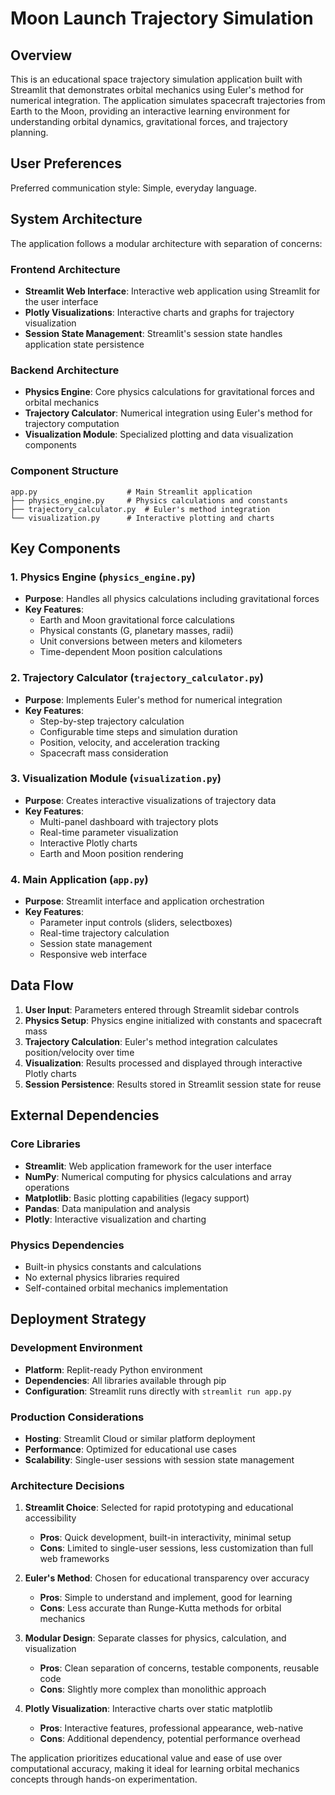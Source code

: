 # Moon Launch Trajectory Simulation

## Overview

This is an educational space trajectory simulation application built with Streamlit that demonstrates orbital mechanics using Euler's method for numerical integration. The application simulates spacecraft trajectories from Earth to the Moon, providing an interactive learning environment for understanding orbital dynamics, gravitational forces, and trajectory planning.

## User Preferences

Preferred communication style: Simple, everyday language.

## System Architecture

The application follows a modular architecture with separation of concerns:

### Frontend Architecture
- **Streamlit Web Interface**: Interactive web application using Streamlit for the user interface
- **Plotly Visualizations**: Interactive charts and graphs for trajectory visualization
- **Session State Management**: Streamlit's session state handles application state persistence

### Backend Architecture
- **Physics Engine**: Core physics calculations for gravitational forces and orbital mechanics
- **Trajectory Calculator**: Numerical integration using Euler's method for trajectory computation
- **Visualization Module**: Specialized plotting and data visualization components

### Component Structure
```
app.py                    # Main Streamlit application
├── physics_engine.py     # Physics calculations and constants
├── trajectory_calculator.py  # Euler's method integration
└── visualization.py      # Interactive plotting and charts
```

## Key Components

### 1. Physics Engine (`physics_engine.py`)
- **Purpose**: Handles all physics calculations including gravitational forces
- **Key Features**:
  - Earth and Moon gravitational force calculations
  - Physical constants (G, planetary masses, radii)
  - Unit conversions between meters and kilometers
  - Time-dependent Moon position calculations

### 2. Trajectory Calculator (`trajectory_calculator.py`)
- **Purpose**: Implements Euler's method for numerical integration
- **Key Features**:
  - Step-by-step trajectory calculation
  - Configurable time steps and simulation duration
  - Position, velocity, and acceleration tracking
  - Spacecraft mass consideration

### 3. Visualization Module (`visualization.py`)
- **Purpose**: Creates interactive visualizations of trajectory data
- **Key Features**:
  - Multi-panel dashboard with trajectory plots
  - Real-time parameter visualization
  - Interactive Plotly charts
  - Earth and Moon position rendering

### 4. Main Application (`app.py`)
- **Purpose**: Streamlit interface and application orchestration
- **Key Features**:
  - Parameter input controls (sliders, selectboxes)
  - Real-time trajectory calculation
  - Session state management
  - Responsive web interface

## Data Flow

1. **User Input**: Parameters entered through Streamlit sidebar controls
2. **Physics Setup**: Physics engine initialized with constants and spacecraft mass
3. **Trajectory Calculation**: Euler's method integration calculates position/velocity over time
4. **Visualization**: Results processed and displayed through interactive Plotly charts
5. **Session Persistence**: Results stored in Streamlit session state for reuse

## External Dependencies

### Core Libraries
- **Streamlit**: Web application framework for the user interface
- **NumPy**: Numerical computing for physics calculations and array operations
- **Matplotlib**: Basic plotting capabilities (legacy support)
- **Pandas**: Data manipulation and analysis
- **Plotly**: Interactive visualization and charting

### Physics Dependencies
- Built-in physics constants and calculations
- No external physics libraries required
- Self-contained orbital mechanics implementation

## Deployment Strategy

### Development Environment
- **Platform**: Replit-ready Python environment
- **Dependencies**: All libraries available through pip
- **Configuration**: Streamlit runs directly with `streamlit run app.py`

### Production Considerations
- **Hosting**: Streamlit Cloud or similar platform deployment
- **Performance**: Optimized for educational use cases
- **Scalability**: Single-user sessions with session state management

### Architecture Decisions

1. **Streamlit Choice**: Selected for rapid prototyping and educational accessibility
   - **Pros**: Quick development, built-in interactivity, minimal setup
   - **Cons**: Limited to single-user sessions, less customization than full web frameworks

2. **Euler's Method**: Chosen for educational transparency over accuracy
   - **Pros**: Simple to understand and implement, good for learning
   - **Cons**: Less accurate than Runge-Kutta methods for orbital mechanics

3. **Modular Design**: Separate classes for physics, calculation, and visualization
   - **Pros**: Clean separation of concerns, testable components, reusable code
   - **Cons**: Slightly more complex than monolithic approach

4. **Plotly Visualization**: Interactive charts over static matplotlib
   - **Pros**: Interactive features, professional appearance, web-native
   - **Cons**: Additional dependency, potential performance overhead

The application prioritizes educational value and ease of use over computational accuracy, making it ideal for learning orbital mechanics concepts through hands-on experimentation.